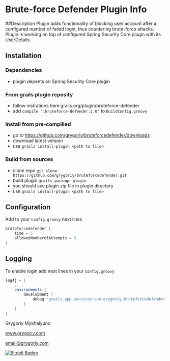 Brute-force Defender Plugin Info
================================

##Description
Plugin adds functionality of blocking user account after a configured number of failed login, thus countering brute-force attacks. Plugin is working on top of configured Spring Security Core plugin with its UserDetails.

## Installation
### Dependencies
- plugin depents on Spring Security Core plugin

### From grails plugin reposity
* follow instrations here grails.org/plugin/bruteforce-defender
* add `compile ":bruteforce-defender:1.0"` to `BuildConfig.groovy`

### Install from pre-compliled
- go to https://github.com/grygoriy/bruteforcedefender/downloads
- download latest version
- use `grails install-plugin <path to file>`

### Build from sources
- clone repo `git clone https://github.com/grygoriy/bruteforcedefender.git`
- build plugin `grails package-plugin`
- you should see plugin zip file in plugin directory
- use `grails install-plugin <path to file>`

## Configuration
Add to your `Config.groovy` next lines
```groovy
bruteforcedefender {
    time = 5
    allowedNumberOfAttempts = 3
}
```

## Logging
To enable login add next lines in your `Config.groovy`
```groovy
log4j = {
    ....
    environments {
        development {
            debug 'grails.app.services.com.grygoriy.bruteforcedefender'
        }
    }
}
```

Grygoriy Mykhalyuno

www.grygoriy.com

email@grygoriy.com


[![Bitdeli Badge](https://d2weczhvl823v0.cloudfront.net/grygoriy/bruteforcedefender/trend.png)](https://bitdeli.com/free "Bitdeli Badge")

